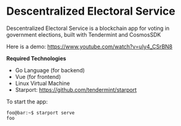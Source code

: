 # Descentralized Electoral Service
Descentralized Electoral Service is a blockchain app for voting in government elections, built with Tendermint and CosmosSDK

Here is a demo: https://www.youtube.com/watch?v=uIy4_CSrBN8

**Required Technologies**
- Go Language (for backend)
- Vue (for frontend)
- Linux Virtual Machine
- Starport: https://github.com/tendermint/starport


To start the app:
```console
foo@bar:~$ starport serve
foo
```
